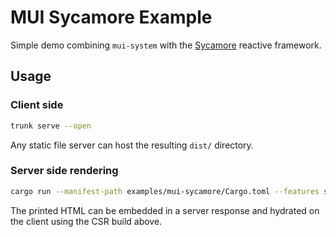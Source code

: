 # MUI Sycamore Example

Simple demo combining `mui-system` with the
[Sycamore](https://sycamore-rs.netlify.app) reactive framework.

## Usage

### Client side
```bash
trunk serve --open
```
Any static file server can host the resulting `dist/` directory.

### Server side rendering
```bash
cargo run --manifest-path examples/mui-sycamore/Cargo.toml --features ssr
```
The printed HTML can be embedded in a server response and hydrated on the
client using the CSR build above.
